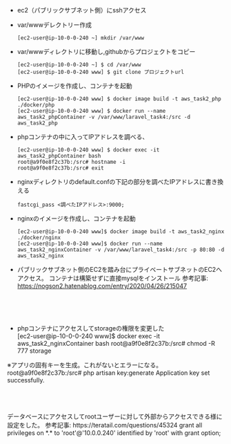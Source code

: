 - ec2（パブリックサブネット側）にsshアクセス

- var/wwwデレクトリー作成
  ```
  [ec2-user@ip-10-0-0-240 ~] mkdir /var/www
  ```
  
- var/wwwディレクトリに移動し,githubからプロジェクトをコピー
  ```
  [ec2-user@ip-10-0-0-240 ~] $ cd /var/www
  [ec2-user@ip-10-0-0-240 www] $ git clone プロジェクトurl
  ```
  
- PHPのイメージを作成し、コンテナを起動
  ```
  [ec2-user@ip-10-0-0-240 www] $ docker image build -t aws_task2_php ./docker/php
  [ec2-user@ip-10-0-0-240 www] $ docker run --name aws_task2_phpContainer -v /var/www/laravel_task4:/src -d aws_task2_php
  ```
  
- phpコンテナの中に入ってIPアドレスを調べる、
  ```
  [ec2-user@ip-10-0-0-240 www] $ docker exec -it aws_task2_phpContainer bash
  root@a9f0e8f2c37b:/src# hostname -i
  root@a9f0e8f2c37b:/src# exit
  ```

- nginxディレクトリのdefault.confの下記の部分を調べたIPアドレスに書き換える
  ```
  fastcgi_pass <調べたIPアドレス>:9000;
  ```

- nginxのイメージを作成し、コンテナを起動
  ```
  [ec2-user@ip-10-0-0-240 www]$ docker image build -t aws_task2_nginx ./docker/nginx
  [ec2-user@ip-10-0-0-240 www]$ docker run --name aws_task2_nginxContainer -v /var/www/laravel_task4:/src -p 80:80 -d aws_task2_nginx
  ```
  
- パブリックサブネット側のEC2を踏み台にプライベートサブネットのEC2へアクセス。
  コンテナは構築せずに直接mysqlをインストール
  参考記事: https://nogson2.hatenablog.com/entry/2020/04/26/215047
  
  
  
  
  
 <br>
 <br>
 <br>
 
- phpコンテナにアクセスしてstorageの権限を変更した<br>
 [ec2-user@ip-10-0-0-240 www]$ docker exec -it aws_task2_nginxContainer bash
 root@a9f0e8f2c37b:/src# chmod -R 777 storage
 
 ※アプリの固有キーを生成。これがないとエラーになる。<br>
 root@a9f0e8f2c37b:/src# php artisan key:generate
 Application key set successfully.


<br>
<br>
<br>
データベースにアクセスしてrootユーザーに対して外部からアクセスできる様に設定をした。
参考記事: https://teratail.com/questions/45324
grant all privileges on *.* to 'root'@'10.0.0.240' identified by 'root' with grant option;
